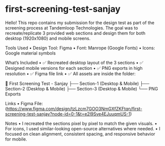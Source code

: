 # first-screening-test-sanjay
Hello!
This repo contains my submission for the design test as part of the screening process at Tandemloop Technologies. The goal was to recreate/replicate 3 provided web sections and design them for both desktop (1920x1080) and mobile screens.

Tools Used
	•	Design Tool: Figma
	•	Font: Manrope (Google Fonts)
	•	Icons: Google material symbols

 What’s Included
	•	✅ Recreated desktop layout of the 3 sections
	•	✅ Designed mobile versions for each section
	•	✅ PNG exports in high resolution
	•	✅ Figma file link
	•	✅ All assets are inside the folder: 

📂 First Screening Test - Sanjay
├── Section-1 (Desktop & Mobile)
├── Section-2 (Desktop & Mobile)
├── Section-3 (Desktop & Mobile)
└── PNG Exports

Links
	•	Figma File: (https://www.figma.com/design/tzLzcm7GOO3NmGXfZKFtqn/first-screening-test-sanjay?node-id=0-1&t=e2l9Sve4EJuuqmUS-1)

Notes
	•	I recreated the sections pixel by pixel to match the given visuals.
	•	For icons, I used similar-looking open-source alternatives where needed.
	•	I focused on clean alignment, consistent spacing, and responsive behavior for mobile.
